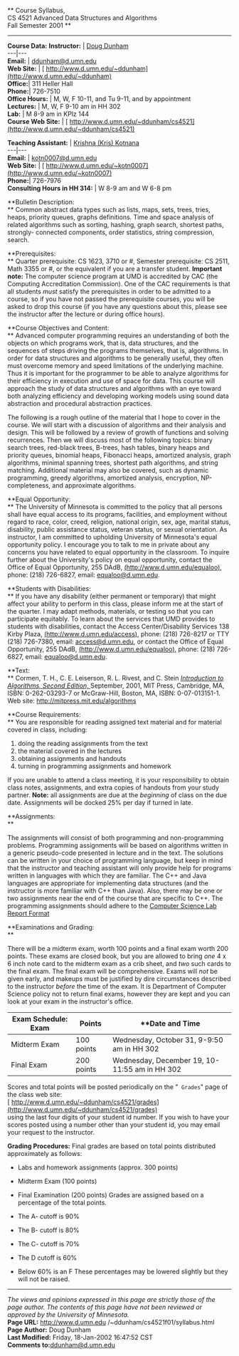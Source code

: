 ** Course Syllabus,  
CS 4521 Advanced Data Structures and Algorithms  
Fall Semester 2001  **

* * *

**Course Data:** **Instructor:** | [Doug
Dunham](http://www.d.umn.edu/~ddunham)  
---|---  
**Email:** | [ddunham@d.umn.edu](mailto:ddunham@d.umn.edu)  
**Web Site:** | [
http://www.d.umn.edu/~ddunham](http://www.d.umn.edu/~ddunham)  
**Office:**|  311 Heller Hall  
**Phone:**|  726-7510  
**Office Hours:** |  M, W, F 10-11, and Tu 9-11, and by appointment  
**Lectures:** |  M, W, F 9-10 am in HH 302  
**Lab:** |  M 8-9 am in KPlz 144  
**Course Web Site:** | [
http://www.d.umn.edu/~ddunham/cs4521](http://www.d.umn.edu/~ddunham/cs4521)  
  
**Teaching Assistant:** | [ Krishna (Kris)
Kotnana](http://www.d.umn.edu/~kotn0007)  
---|---  
**Email:** | [kotn0007@d.umn.edu](mailto:kotn0007@d.umn.edu)  
**Web Site:** | [
http://www.d.umn.edu/~kotn0007](http://www.d.umn.edu/~kotn0007)  
**Phone:**|  726-7976  
**Consulting Hours in HH 314:** |  W 8-9 am and W 6-8 pm  
  
**Bulletin Description:  
** Common abstract data types such as lists, maps, sets, trees, tries, heaps,
priority queues, graphs definitions. Time and space analysis of related
algorithms such as sorting, hashing, graph search, shortest paths, strongly-
connected components, order statistics, string compression, search.

**Prerequisites:  
** Quarter prerequisite: CS 1623, 3710 or #, Semester prerequisite: CS 2511,
Math 3355 or #, or the equivalent if you are a transfer student. **Important
note:** The computer science program at UMD is accredited by CAC (the
Computing Accreditation Commission). One of the CAC requirements is that all
students _must_ satisfy the prerequisites in order to be admitted to a course,
so if you have not passed the prerequisite courses, you will be asked to drop
this course (if you have any questions about this, please see the instructor
after the lecture or during office hours).

**Course Objectives and Content:  
** Advanced computer programming requires an understanding of both the objects
on which programs work, that is, data structures, and the sequences of steps
driving the programs themselves, that is, algorithms. In order for data
structures and algorithms to be generally useful, they often must overcome
memory and speed limitations of the underlying machine. Thus it is important
for the programmer to be able to analyze algorithms for their efficiency in
execution and use of space for data. This course will approach the study of
data structures and algorithms with an eye toward both analyzing efficiency
and developing working models using sound data abstraction and procedural
abstraction practices.

The following is a rough outline of the material that I hope to cover in the
course. We will start with a discussion of algorithms and their analysis and
design. This will be followed by a review of growth of functions and solving
recurrences. Then we will discuss most of the following topics: binary search
trees, red-black trees, B-trees, hash tables, binary heaps and priority
queues, binomial heaps, Fibonacci heaps, amortized analysis, graph algorithms,
minimal spanning trees, shortest path algorithms, and string matching.
Additional material may also be covered, such as dynamic programming, greedy
algorithms, amortized analysis, encryption, NP-completeness, and approximate
algorithms.

**Equal Opportunity:  
** The University of Minnesota is committed to the policy that all persons
shall have equal access to its programs, facilities, and employment without
regard to race, color, creed, religion, national origin, sex, age, marital
status, disability, public assistance status, veteran status, or sexual
orientation. As instructor, I am committed to upholding University of
Minnesota's equal opportunity policy. I encourage you to talk to me in private
about any concerns you have related to equal opportunity in the classroom. To
inquire further about the University's policy on equal opportunity, contact
the Office of Equal Opportunity, 255 DAdB, [
(http://www.d.umn.edu/equaloo)](http://www.d.umn.edu/equaloo/), phone: (218)
726-6827, email: equaloo@d.umn.edu.

**Students with Disabilities:  
** If you have any disability (either permanent or temporary) that might
affect your ability to perform in this class, please inform me at the start of
the quarter. I may adapt methods, materials, or testing so that you can
participate equitably. To learn about the services that UMD provides to
students with disabilities, contact the Access Center/Disability Services 138
Kirby Plaza, [ (http://www.d.umn.edu/access)](http://www.d.umn.edu/access/),
phone: (218) 726-8217 or TTY (218) 726-7380, email: access@d.umn.edu, or
contact the Office of Equal Opportunity, 255 DAdB, [
(http://www.d.umn.edu/equaloo)](http://www.d.umn.edu/equaloo/), phone: (218)
726-6827, email: equaloo@d.umn.edu.

**Text:  
** Cormen, T. H., C. E. Leiserson, R. L. Rivest, and C. Stein [ _Introduction
to Algorithms, Second Edition,_ ](http://mitpress.mit.edu/algorithms)
September, 2001, MIT Press, Cambridge, MA, ISBN: 0-262-03293-7 or McGraw-Hill,
Boston, MA, ISBN: 0-07-013151-1. Web site: [
http://mitpress.mit.edu/algorithms ](http://mitpress.mit.edu/algorithms)

**Course Requirements:  
** You are responsible for reading assigned text material and for material
covered in class, including:

  1. doing the reading assignments from the text 
  2. the material covered in the lectures 
  3. obtaining assignments and handouts 
  4. turning in programming assignments and homework  

If you are unable to attend a class meeting, it is your responsibility to
obtain class notes, assignments, and extra copies of handouts from your study
partner. **Note:** all assignments are due at the _beginning_ of class on the
due date. Assignments will be docked 25% per day if turned in late.

**Assignments:  
**

The assignments will consist of both programming and non-programming problems.
Programming assignments will be based on algorithms written in a generic
pseudo-code presented in lecture and in the text. The solutions can be written
in your choice of programming language, but keep in mind that the instructor
and teaching assistant will only provide help for programs written in
languages with which they are familiar. The C++ and Java languages are
appropriate for implementing data structures (and the instructor is more
familiar with C++ than Java). Also, there may be one or two assignments near
the end of the course that are specific to C++. The programming assignments
should adhere to the [ Computer Science Lab Report Format ](labformat.html)

**Examinations and Grading:  
**

There will be a midterm exam, worth 100 points and a final exam worth 200
points. These exams are closed book, but you are allowed to bring _one_ 4 x 6
inch note card to the midterm exam as a crib sheet, and _two_ such cards to
the final exam. The final exam will be comprehensive. Exams will _not_ be
given early, and makeups must be justified by dire circumstances described to
the instructor _before_ the time of the exam. It is Department of Computer
Science policy not to return final exams, however they are kept and you can
look at your exam in the instructor's office.

**Exam Schedule:** **Exam**|  **Points**|  **Date and Time  
---|---|---  
Midterm Exam |  100 points  |  Wednesday, October 31, 9-9:50 am in HH 302  
Final Exam |  200 points  |  Wednesday, December 19, 10-11:55 am in HH 302  
  
Scores and total points will be posted periodically on the "` Grades`" page of
the class web site:  
[
http://www.d.umn.edu/~ddunham/cs4521/grades](http://www.d.umn.edu/~ddunham/cs4521/grades)  
using the last four digits of your student id number. If you wish to have your
scores posted using a number other than your student id, you may email your
request to the instructor.

**Grading Procedures:** Final grades are based on total points distributed
approximately as follows:

  * Labs and homework assignments (approx. 300 points) 
  * Midterm Exam (100 points) 
  * Final Examination (200 points) 
Grades are assigned based on a percentage of the total points.

  * The A- cutoff is 90% 
  * The B- cutoff is 80% 
  * The C- cutoff is 70% 
  * The D cutoff is 60% 
  * Below 60% is an F 
These percentages may be lowered slightly but they will not be raised.

* * *

_The views and opinions expressed in this page are strictly those of the page
author. The contents of this page have not been reviewed or approved by the
University of Minnesota._  
**Page URL:** http://www.d.umn.edu /~ddunham/cs4521f01/syllabus.html  
**Page Author:** Doug Dunham  
**Last Modified:** Friday, 18-Jan-2002 16:47:52 CST  
**Comments to:**[ddunham@d.umn.edu](mailto:ddunham@d.umn.edu)

